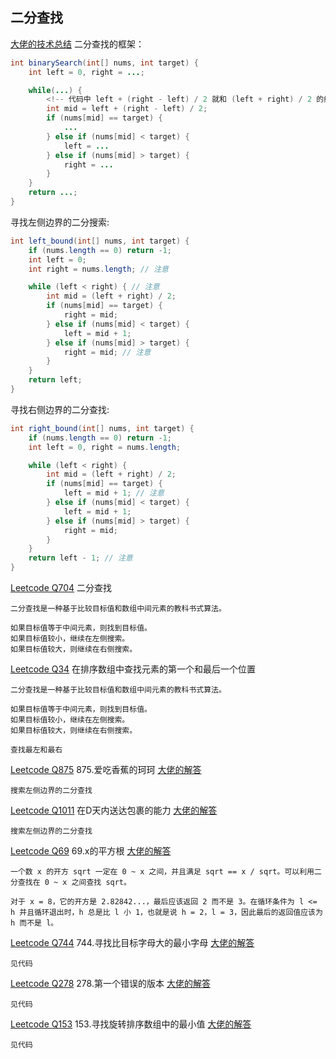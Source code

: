## 二分查找
[大佬的技术总结](https://labuladong.gitbook.io/algo/di-ling-zhang-bi-du-xi-lie/er-fen-cha-zhao-xiang-jie#yi-xun-zhao-yi-ge-shu-ji-ben-de-er-fen-sou-suo)
二分查找的框架：
```java
int binarySearch(int[] nums, int target) {
    int left = 0, right = ...;

    while(...) {
        <!-- 代码中 left + (right - left) / 2 就和 (left + right) / 2 的结果相同，但是有效防止了 left 和 right 太大直接相加导致溢出。 -->
        int mid = left + (right - left) / 2;
        if (nums[mid] == target) {
            ...
        } else if (nums[mid] < target) {
            left = ...
        } else if (nums[mid] > target) {
            right = ...
        }
    }
    return ...;
}
```
寻找左侧边界的二分搜索:
```java
int left_bound(int[] nums, int target) {
    if (nums.length == 0) return -1;
    int left = 0;
    int right = nums.length; // 注意

    while (left < right) { // 注意
        int mid = (left + right) / 2;
        if (nums[mid] == target) {
            right = mid;
        } else if (nums[mid] < target) {
            left = mid + 1;
        } else if (nums[mid] > target) {
            right = mid; // 注意
        }
    }
    return left;
}
```
寻找右侧边界的二分查找:
```java
int right_bound(int[] nums, int target) {
    if (nums.length == 0) return -1;
    int left = 0, right = nums.length;

    while (left < right) {
        int mid = (left + right) / 2;
        if (nums[mid] == target) {
            left = mid + 1; // 注意
        } else if (nums[mid] < target) {
            left = mid + 1;
        } else if (nums[mid] > target) {
            right = mid;
        }
    }
    return left - 1; // 注意
}
```

[Leetcode Q704](java_src/704.二分查找.java) 二分查找
```
二分查找是一种基于比较目标值和数组中间元素的教科书式算法。

如果目标值等于中间元素，则找到目标值。
如果目标值较小，继续在左侧搜索。
如果目标值较大，则继续在右侧搜索。
```

[Leetcode Q34](java_src/34.在排序数组中查找元素的第一个和最后一个位置.java) 在排序数组中查找元素的第一个和最后一个位置
```
二分查找是一种基于比较目标值和数组中间元素的教科书式算法。

如果目标值等于中间元素，则找到目标值。
如果目标值较小，继续在左侧搜索。
如果目标值较大，则继续在右侧搜索。

查找最左和最右
```

[Leetcode Q875](java_src/875.爱吃香蕉的珂珂.java) 875.爱吃香蕉的珂珂 [大佬的解答](https://labuladong.gitbook.io/algo/gao-pin-mian-shi-xi-lie/koko-tou-xiang-jiao)
```
搜索左侧边界的二分查找

```

[Leetcode Q1011](java_src/1011.在D天内送达包裹的能力.java) 在D天内送达包裹的能力 [大佬的解答](https://labuladong.gitbook.io/algo/gao-pin-mian-shi-xi-lie/koko-tou-xiang-jiao)
```
搜索左侧边界的二分查找

```

[Leetcode Q69](java_src/69.x的平方根.java) 69.x的平方根 [大佬的解答](https://github.com/CyC2018/CS-Notes/blob/master/notes/Leetcode%20%E9%A2%98%E8%A7%A3%20-%20%E4%BA%8C%E5%88%86%E6%9F%A5%E6%89%BE.md#1-%E6%B1%82%E5%BC%80%E6%96%B9)
```
一个数 x 的开方 sqrt 一定在 0 ~ x 之间，并且满足 sqrt == x / sqrt。可以利用二分查找在 0 ~ x 之间查找 sqrt。

对于 x = 8，它的开方是 2.82842...，最后应该返回 2 而不是 3。在循环条件为 l <= h 并且循环退出时，h 总是比 l 小 1，也就是说 h = 2，l = 3，因此最后的返回值应该为 h 而不是 l。
```

[Leetcode Q744](java_src/744.寻找比目标字母大的最小字母.java) 744.寻找比目标字母大的最小字母 [大佬的解答](https://github.com/CyC2018/CS-Notes/blob/master/notes/Leetcode%20%E9%A2%98%E8%A7%A3%20-%20%E4%BA%8C%E5%88%86%E6%9F%A5%E6%89%BE.md#1-%E6%B1%82%E5%BC%80%E6%96%B9)
```
见代码
```

[Leetcode Q278](java_src/278.第一个错误的版本.java) 278.第一个错误的版本 [大佬的解答](https://github.com/CyC2018/CS-Notes/blob/master/notes/Leetcode%20%E9%A2%98%E8%A7%A3%20-%20%E4%BA%8C%E5%88%86%E6%9F%A5%E6%89%BE.md#1-%E6%B1%82%E5%BC%80%E6%96%B9)
```
见代码
```

[Leetcode Q153](java_src/153.寻找旋转排序数组中的最小值.java) 153.寻找旋转排序数组中的最小值 [大佬的解答](https://github.com/CyC2018/CS-Notes/blob/master/notes/Leetcode%20%E9%A2%98%E8%A7%A3%20-%20%E4%BA%8C%E5%88%86%E6%9F%A5%E6%89%BE.md#1-%E6%B1%82%E5%BC%80%E6%96%B9)
```
见代码
```